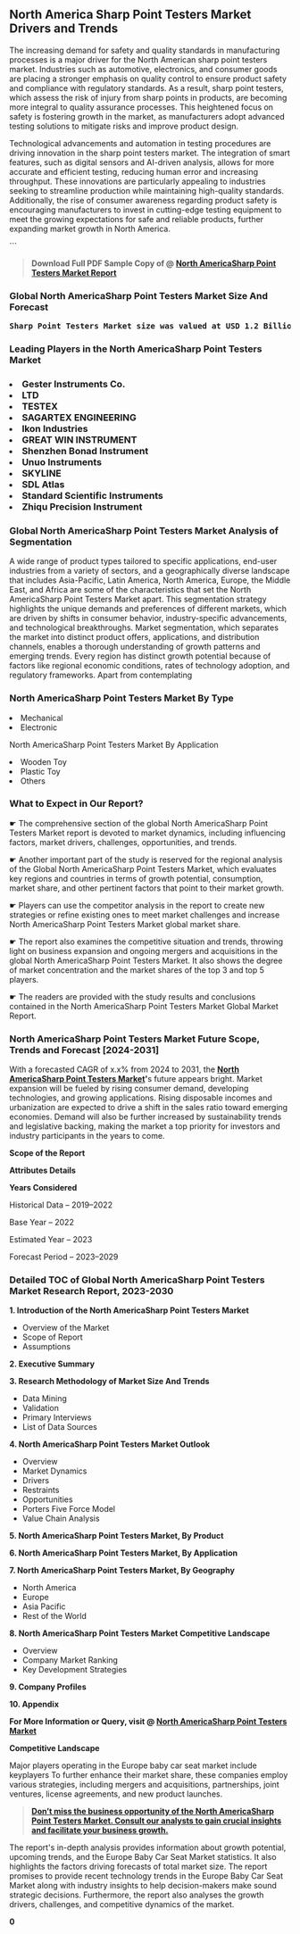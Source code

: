 <p><h2>North America Sharp Point Testers Market Drivers and Trends</h2><p>The increasing demand for safety and quality standards in manufacturing processes is a major driver for the North American sharp point testers market. Industries such as automotive, electronics, and consumer goods are placing a stronger emphasis on quality control to ensure product safety and compliance with regulatory standards. As a result, sharp point testers, which assess the risk of injury from sharp points in products, are becoming more integral to quality assurance processes. This heightened focus on safety is fostering growth in the market, as manufacturers adopt advanced testing solutions to mitigate risks and improve product design.</p><p>Technological advancements and automation in testing procedures are driving innovation in the sharp point testers market. The integration of smart features, such as digital sensors and AI-driven analysis, allows for more accurate and efficient testing, reducing human error and increasing throughput. These innovations are particularly appealing to industries seeking to streamline production while maintaining high-quality standards. Additionally, the rise of consumer awareness regarding product safety is encouraging manufacturers to invest in cutting-edge testing equipment to meet the growing expectations for safe and reliable products, further expanding market growth in North America.</p>```</p><blockquote id="" class=""><strong>Download Full PDF Sample Copy of @&nbsp;<a href="https://www.verifiedmarketreports.com/download-sample/?rid=304888&utm_source=GitHub-Jan&utm_medium=281" target="_blank">North AmericaSharp Point Testers Market Report</a>&nbsp;&nbsp;</strong></blockquote><h3 id="" class=""><strong>Global&nbsp;North AmericaSharp Point Testers Market Size And Forecast</strong></h3><pre class="reader-text-block__code-block"><strong>Sharp Point Testers Market size was valued at USD 1.2 Billion in 2022 and is projected to reach USD 2.3 Billion by 2030, growing at a CAGR of 8.4% from 2024 to 2030.</strong></pre><h3 id="" class="">Leading Players in the&nbsp;North AmericaSharp Point Testers Market</h3><h3 class=""></Li><Li>Gester Instruments Co.</Li><Li>LTD</Li><Li> TESTEX</Li><Li> SAGARTEX ENGINEERING</Li><Li> Ikon Industries</Li><Li> GREAT WIN INSTRUMENT</Li><Li> Shenzhen Bonad Instrument</Li><Li> Unuo Instruments</Li><Li> SKYLINE</Li><Li> SDL Atlas</Li><Li> Standard Scientific Instruments</Li><Li> Zhiqu Precision Instrument</h3><h3 id="" class="">Global&nbsp;North AmericaSharp Point Testers Market Analysis of Segmentation</h3><p id="" class="">A wide range of product types tailored to specific applications, end-user industries from a variety of sectors, and a geographically diverse landscape that includes Asia-Pacific, Latin America, North America, Europe, the Middle East, and Africa are some of the characteristics that set the North AmericaSharp Point Testers Market apart. This segmentation strategy highlights the unique demands and preferences of different markets, which are driven by shifts in consumer behavior, industry-specific advancements, and technological breakthroughs. Market segmentation, which separates the market into distinct product offers, applications, and distribution channels, enables a thorough understanding of growth patterns and emerging trends. Every region has distinct growth potential because of factors like regional economic conditions, rates of technology adoption, and regulatory frameworks. Apart from contemplating</p><h3 id="" class="">North AmericaSharp Point Testers Market&nbsp;By Type</h3><p></Li><Li>Mechanical</Li><Li> Electronic</p><div class="" data-test-id=""><p>North AmericaSharp Point Testers Market&nbsp;By Application</p></div><p class=""></Li><Li>Wooden Toy</Li><Li> Plastic Toy</Li><Li> Others</p><div class="" data-test-id=""><h3><span class="">What to Expect in Our Report?</span></h3></div><div class="" data-test-id=""><p><span class="">☛ The comprehensive section of the global North AmericaSharp Point Testers Market report is devoted to market dynamics, including influencing factors, market drivers, challenges, opportunities, and trends.</span></p></div><div class="" data-test-id=""><p><span class="">☛ Another important part of the study is reserved for the regional analysis of the Global North AmericaSharp Point Testers Market, which evaluates key regions and countries in terms of growth potential, consumption, market share, and other pertinent factors that point to their market growth.</span></p></div><div class="" data-test-id=""><p><span class="">☛ Players can use the competitor analysis in the report to create new strategies or refine existing ones to meet market challenges and increase North AmericaSharp Point Testers Market global market share.</span></p></div><div class="" data-test-id=""><p><span class="">☛ The report also examines the competitive situation and trends, throwing light on business expansion and ongoing mergers and acquisitions in the global North AmericaSharp Point Testers Market. It also shows the degree of market concentration and the market shares of the top 3 and top 5 players.</span></p></div><div class="" data-test-id=""><p><span class="">☛ The readers are provided with the study results and conclusions contained in the North AmericaSharp Point Testers Market Global Market Report.</span></p></div><div class="" data-test-id=""><h3><span class="">North AmericaSharp Point Testers Market Future Scope, Trends and Forecast [2024-2031]</span></h3></div><div class="" data-test-id=""><p><span class="">With a forecasted CAGR of x.x% from 2024 to 2031, the <strong><a href="https://www.verifiedmarketreports.com/download-sample/?rid=304888&utm_source=GitHub-Jan&utm_medium=281" target="_blank">North AmericaSharp Point Testers Market</a>'</strong>s future appears bright. Market expansion will be fueled by rising consumer demand, developing technologies, and growing applications. Rising disposable incomes and urbanization are expected to drive a shift in the sales ratio toward emerging economies. Demand will also be further increased by sustainability trends and legislative backing, making the market a top priority for investors and industry participants in the years to come.</span></p><p id="ember66" class="ember-view reader-text-block__paragraph"><strong>Scope of the Report</strong></p><p id="ember67" class="ember-view reader-text-block__paragraph"><strong>Attributes Details</strong></p><p id="ember68" class="ember-view reader-text-block__paragraph"><strong>Years Considered</strong></p><p id="ember69" class="ember-view reader-text-block__paragraph">Historical Data &ndash; 2019&ndash;2022</p><p id="ember70" class="ember-view reader-text-block__paragraph">Base Year &ndash; 2022</p><p id="ember71" class="ember-view reader-text-block__paragraph">Estimated Year &ndash; 2023</p><p id="ember72" class="ember-view reader-text-block__paragraph">Forecast Period &ndash; 2023&ndash;2029</p></div><h3 id="" class="">Detailed TOC of Global North AmericaSharp Point Testers Market Research Report, 2023-2030</h3><p id="" class=""><strong>1. Introduction of the North AmericaSharp Point Testers Market</strong></p><ul><li>Overview of the Market</li><li>Scope of Report</li><li>Assumptions</li></ul><p id="" class=""><strong>2. Executive Summary</strong></p><p id="" class=""><strong>3. Research Methodology of Market Size And Trends</strong></p><ul><li>Data Mining</li><li>Validation</li><li>Primary Interviews</li><li>List of Data Sources</li></ul><p id="" class=""><strong>4. North AmericaSharp Point Testers Market Outlook</strong></p><ul><li>Overview</li><li>Market Dynamics</li><li>Drivers</li><li>Restraints</li><li>Opportunities</li><li>Porters Five Force Model</li><li>Value Chain Analysis</li></ul><p id="" class=""><strong>5. North AmericaSharp Point Testers Market, By Product</strong></p><p id="" class=""><strong>6. North AmericaSharp Point Testers Market, By Application</strong></p><p id="" class=""><strong>7. North AmericaSharp Point Testers Market, By Geography</strong></p><ul><li>North America</li><li>Europe</li><li>Asia Pacific</li><li>Rest of the World</li></ul><p id="" class=""><strong>8. North AmericaSharp Point Testers Market Competitive Landscape</strong></p><ul><li>Overview</li><li>Company Market Ranking</li><li>Key Development Strategies</li></ul><p id="" class=""><strong>9. Company Profiles</strong></p><p id="" class=""><strong>10. Appendix</strong></p><p><strong>For More Information or Query, visit&nbsp;@ <a href="https://www.verifiedmarketreports.com/product/sharp-point-testers-market/" target="_blank">North AmericaSharp Point Testers Market</a></strong></p><p id="ember61" class="ember-view reader-text-block__paragraph"><strong>Competitive Landscape</strong></p><p id="ember62" class="ember-view reader-text-block__paragraph">Major players operating in the Europe baby car seat market include keyplayers To further enhance their market share, these companies employ various strategies, including mergers and acquisitions, partnerships, joint ventures, license agreements, and new product launches.</p><blockquote id="ember63" class="ember-view reader-text-block__blockquote"><strong><a href="https://www.verifiedmarketreports.com/download-sample/?rid=304888&utm_source=GitHub-Jan&utm_medium=281" target="_blank">Don&rsquo;t miss the business opportunity of the North AmericaSharp Point Testers Market. Consult our analysts to gain crucial insights and facilitate your business growth.</a></strong></blockquote><p id="ember64" class="ember-view reader-text-block__paragraph">The report's in-depth analysis provides information about growth potential, upcoming trends, and the Europe Baby Car Seat Market statistics. It also highlights the factors driving forecasts of total market size. The report promises to provide recent technology trends in the Europe Baby Car Seat Market along with industry insights to help decision-makers make sound strategic decisions. Furthermore, the report also analyses the growth drivers, challenges, and competitive dynamics of the market.</p><p class="ember-view reader-text-block__paragraph"><strong>0</strong></p>

